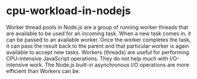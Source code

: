 # cpu-workload-in-nodejs

Worker thread pools in Node.js are a group of running worker threads that are available to be used for an incoming task. When a new task comes in, it can be passed to an available worker. Once the worker completes the task, it can pass the result back to the parent and that particular worker is again available to accept new tasks. Workers (threads) are useful for performing CPU-intensive JavaScript operations. They do not help much with I/O-intensive work. The Node.js built-in asynchronous I/O operations are more efficient than Workers can be.

